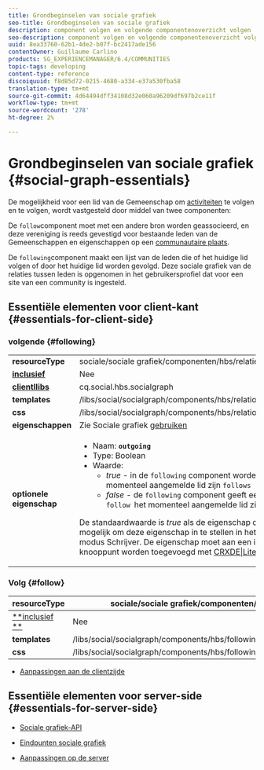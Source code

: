 ```yaml
---
title: Grondbeginselen van sociale grafiek
seo-title: Grondbeginselen van sociale grafiek
description: component volgen en volgende componentenoverzicht volgen
seo-description: component volgen en volgende componentenoverzicht volgen
uuid: 8ea33760-62b1-4de2-b07f-bc2417ade156
contentOwner: Guillaume Carlino
products: SG_EXPERIENCEMANAGER/6.4/COMMUNITIES
topic-tags: developing
content-type: reference
discoiquuid: f8d85d72-0215-4680-a334-e37a530fba58
translation-type: tm+mt
source-git-commit: 4d64494dff34108d32e060a96209df697b2ce11f
workflow-type: tm+mt
source-wordcount: '278'
ht-degree: 2%

---
```



# Grondbeginselen van sociale grafiek {#social-graph-essentials}

De mogelijkheid voor een lid van de Gemeenschap om [activiteiten](essentials-activities.md) te volgen en te volgen, wordt vastgesteld door middel van twee componenten:

De `follow`component moet met een andere bron worden geassocieerd, en deze vereniging is reeds gevestigd voor bestaande leden van de Gemeenschappen en eigenschappen op een [communautaire plaats](overview.md#communitiessites).

De `following`component maakt een lijst van de leden die of het huidige lid volgen of door het huidige lid worden gevolgd. Deze sociale grafiek van de relaties tussen leden is opgenomen in het gebruikersprofiel dat voor een site van een community is ingesteld.

## Essentiële elementen voor client-kant {#essentials-for-client-side}

### volgende {#following}

<table> 
 <tbody>
  <tr>
   <td> <strong>resourceType</strong></td> 
   <td>sociale/sociale grafiek/componenten/hbs/relaties</td> 
  </tr>
  <tr>
   <td> <a href="scf.md#add-or-include-a-communities-component"><strong>inclusief</strong></a></td> 
   <td>Nee</td> 
  </tr>
  <tr>
   <td> <a href="clientlibs.md"><strong>clientllibs</strong></a></td> 
   <td>cq.social.hbs.socialgraph</td> 
  </tr>
  <tr>
   <td> <strong>templates</strong></td> 
   <td> /libs/social/socialgraph/components/hbs/relationships/relationships.hbs</td> 
  </tr>
  <tr>
   <td> <strong>css</strong></td> 
   <td> /libs/social/socialgraph/components/hbs/relationships/clientlibs/relationships.css</td> 
  </tr>
  <tr>
   <td><strong> eigenschappen</strong></td> 
   <td>Zie Sociale grafiek <a href="socialgraph.md">gebruiken</a></td> 
  </tr>
  <tr>
   <td><strong> optionele<br /> eigenschap</strong></td> 
   <td>
    <ul> 
     <li>Naam: <strong><code>outgoing</code></strong></li> 
     <li>Type: Boolean</li> 
     <li>Waarde:<br /> 
      <ul> 
       <li><i>true </i>- in de <code>following</code> component worden de leden weergegeven die het momenteel aangemelde lid zijn <code>follows</code></li> 
       <li><i>false </i>- de <code>following</code> component geeft een lijst weer van de leden die <code>follow </code>het momenteel aangemelde lid zijn</li> 
      </ul> </li> 
    </ul> <p>De standaardwaarde is <i>true</i> als de eigenschap ontbreekt. Momenteel is het niet mogelijk om deze eigenschap in te stellen in het dialoogvenster Bewerken in de modus Schrijver. De eigenschap moet aan een instantie van het <code>following </code>knooppunt worden toegevoegd met <a href="../../help/sites-developing/developing-with-crxde-lite.md">CRXDE|Lite</a>.</p> </td> 
  </tr>
 </tbody>
</table>

### Volg {#follow}

| **resourceType** | sociale/sociale grafiek/componenten/hbs/volgende |
|---|---|
| [**inclusief **](scf.md#add-or-include-a-communities-component) | Nee |
| **templates** | /libs/social/socialgraph/components/hbs/following/following.hbs |
| **css** | /libs/social/socialgraph/components/hbs/following/clientlibs/following.css |

* [Aanpassingen aan de clientzijde](client-customize.md)

## Essentiële elementen voor server-side {#essentials-for-server-side}

* [Sociale grafiek-API](https://helpx.adobe.com/experience-manager/6-4/sites/developing/using/reference-materials/javadoc/com/adobe/cq/social/graph/client/api/package-frame.html)

* [Eindpunten sociale grafiek](https://helpx.adobe.com/experience-manager/6-4/sites/developing/using/reference-materials/javadoc/com/adobe/cq/social/graph/client/endpoint/package-frame.html)

* [Aanpassingen op de server](server-customize.md)

